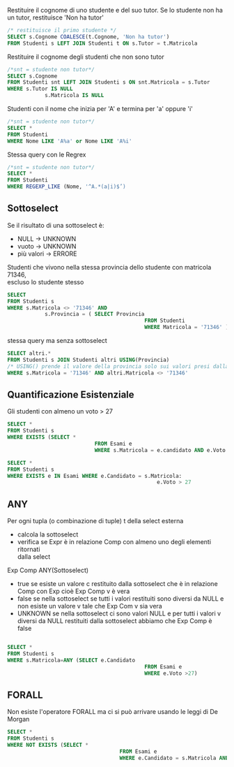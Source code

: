 
Restituire il cognome di uno studente e del suo tutor. Se lo studente non ha un tutor, restituisce 'Non ha tutor'

```SQL
/* restituisce il primo studente */
SELECT s.Cognome COALESCE(t.Cognome, 'Non ha tutor')
FROM Studenti s LEFT JOIN Studenti t ON s.Tutor = t.Matricola
```

Restituire il cognome degli studenti che non sono tutor

```SQL
/*snt = studente non tutor*/
SELECT s.Cognome
FROM Studenti snt LEFT JOIN Studenti s ON snt.Matricola = s.Tutor
WHERE s.Tutor IS NULL
			s.Matricola IS NULL
``` 


Studenti con il nome che inizia per 'A' e termina per 'a' oppure 'i'

```SQL
/*snt = studente non tutor*/
SELECT *
FROM Studenti 
WHERE Nome LIKE 'A%a' or Nome LIKE 'A%i'
``` 

Stessa query con le Regrex

```SQL
/*snt = studente non tutor*/
SELECT *
FROM Studenti 
WHERE REGEXP_LIKE (Nome, '^A.*(a|i)$’)
``` 



## Sottoselect

Se il risultato di una sottoselect è:
- NULL -> UNKNOWN
- vuoto -> UNKNOWN
- più valori -> ERRORE

Studenti che vivono nella stessa provincia dello studente con matricola 71346,  
escluso lo studente stesso
```SQL
SELECT
FROM Studenti s
WHERE s.Matricola <> '71346' AND 
			s.Provincia = ( SELECT Provincia
											FROM Studenti
											WHERE Matricola = '71346' )
```

stessa query ma senza sottoselect 

```SQL
SELECT altri.*
FROM Studenti s JOIN Studenti altri USING(Provincia)
/* USING() prende il valore della provincia solo sui valori presi dalla join */ 
WHERE s.Matricola = '71346' AND altri.Matricola <> '71346'
```
	

## Quantificazione Esistenziale

Gli studenti con almeno un voto > 27
```SQL
SELECT *
FROM Studenti s
WHERE EXISTS (SELECT *
							FROM Esami e 
							WHERE s.Matricola = e.candidato AND e.Voto > 27)
```


```SQL
SELECT *
FROM Studenti s
WHERE EXISTS e IN Esami WHERE e.Candidato = s.Matricola:
												e.Voto > 27
```


## ANY

Per ogni tupla (o combinazione di tuple) t della select esterna  
- calcola la sottoselect
- verifica se Expr è in relazione Comp con almeno uno degli elementi ritornati  
dalla select

Exp Comp ANY(Sottoselect)
- true se esiste un valore c restituito dalla sottoselect che è in relazione Comp con Exp cioè Exp Comp  v è vera
- false se nella sottoselect se tutti i valori restituiti sono diversi da NULL e non esiste un valore v tale che Exp Com v sia vera
- UNKNOWN se nella sottoselect ci sono valori NULL e per tutti i valori v diversi da NULL restituiti dalla sottoselect abbiamo che Exp Comp è false

```SQL

SELECT *  
FROM Studenti s  
WHERE s.Matricola=ANY (SELECT e.Candidato  
											FROM Esami e  
											WHERE e.Voto >27)
```

## FORALL 

Non esiste l'operatore FORALL ma ci si può arrivare usando le leggi di De Morgan

```SQL
SELECT * 
FROM Studenti s  
WHERE NOT EXISTS (SELECT *  
									FROM Esami e  
									WHERE e.Candidato = s.Matricola AND e.Voto <> 30)
```

